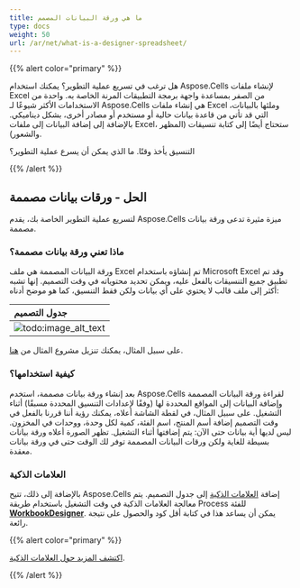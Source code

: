 ```yaml
---
title: ما هي ورقة البيانات المصمم
type: docs
weight: 50
url: /ar/net/what-is-a-designer-spreadsheet/
---
```


{{% alert color="primary" %}}

هل ترغب في تسريع عملية التطوير؟ يمكنك استخدام Aspose.Cells لإنشاء ملفات Excel من الصفر بمساعدة واجهة برمجة التطبيقات المرنة الخاصة به. واحدة من الاستخدامات الأكثر شيوعًا لـ Aspose.Cells هي إنشاء ملفات Excel وملئها بالبيانات، التي قد تأتي من قاعدة بيانات حالية أو مستخدم أو مصادر أخرى، بشكل ديناميكي. بالإضافة إلى إضافة البيانات إلى ملفات Excel، ستحتاج أيضًا إلى كتابة تنسيقات (المظهر والشعور).

التنسيق يأخذ وقتًا. ما الذي يمكن أن يسرع عملية التطوير؟

{{% /alert %}}

## **الحل - ورقات بيانات مصممة**

لتسريع عملية التطوير الخاصة بك، يقدم Aspose.Cells ميزة مثيرة تدعى ورقة بيانات مصممة.

### **ماذا تعني ورقة بيانات مصممة؟**

ورقة البيانات المصممة هي ملف Excel تم إنشاؤه باستخدام Microsoft Excel وقد تم تطبيق جميع التنسيقات بالفعل عليه، ويمكن تحديد محتوياته في وقت التصميم. إنها تشبه أكثر إلى ملف قالب لا يحتوي على أي بيانات ولكن فقط التنسيق، كما هو موضح أدناه:

|**جدول التصميم**|
| :- |
|![todo:image_alt_text](what-is-a-designer-spreadsheet_1.png)|
على سبيل المثال، يمكنك تنزيل مشروع المثال من [هنا](https://github.com/aspose-cells/Aspose.Cells-for-.NET).

### **كيفية استخدامها؟**

بعد إنشاء ورقة بيانات مصممة، استخدم Aspose.Cells لقراءة ورقة البيانات المصممة وإضافة البيانات إلى المواقع المحددة لها (وفقًا لإعدادات التنسيق المحددة مسبقًا) أثناء التشغيل. على سبيل المثال، في لقطة الشاشة أعلاه، يمكنك رؤية أننا قررنا بالفعل في وقت التصميم إضافة أسم المنتج، اسم الفئة، كمية لكل وحدة، ووحدات في المخزون. ليس لديها أية بيانات حتى الآن: يتم إضافتها أثناء التشغيل. تظهر الصورة أعلاه ورقة بيانات بسيطة للغاية ولكن ورقات البيانات المصممة توفر لك الوقت حتى في ورقة بيانات معقدة.

### **العلامات الذكية**

بالإضافة إلى ذلك، تتيح Aspose.Cells إضافة [العلامات الذكية](/cells/ar/net/smart-markers/) إلى جدول التصميم. يتم معالجة العلامات الذكية في وقت التشغيل باستخدام طريقة Process للفئة [**WorkbookDesigner**](https://reference.aspose.com/cells/net/aspose.cells/workbookdesigner). يمكن أن يساعد هذا في كتابة أقل كود والحصول على نتيجة رائعة.

{{% alert color="primary" %}}

[اكتشف المزيد حول العلامات الذكية](/cells/ar/net/smart-markers/).

{{% /alert %}}
